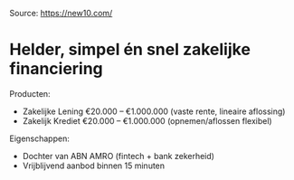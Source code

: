 Source: https://new10.com/

# Helder, simpel én snel zakelijke financiering

Producten:
- Zakelijke Lening €20.000 – €1.000.000 (vaste rente, lineaire aflossing)
- Zakelijk Krediet €20.000 – €1.000.000 (opnemen/aflossen flexibel)

Eigenschappen:
- Dochter van ABN AMRO (fintech + bank zekerheid)
- Vrijblijvend aanbod binnen 15 minuten


